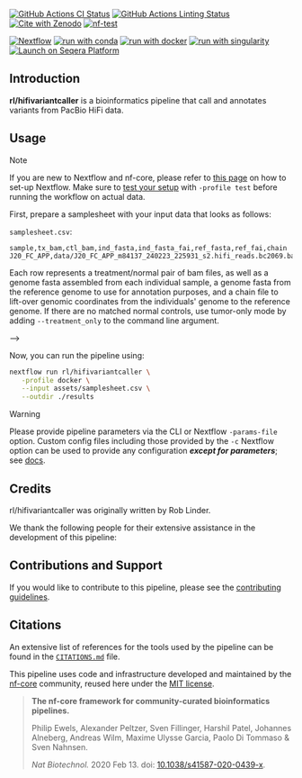 [![GitHub Actions CI Status](https://github.com/rl/hifivariantcaller/actions/workflows/ci.yml/badge.svg)](https://github.com/rl/hifivariantcaller/actions/workflows/ci.yml)
[![GitHub Actions Linting Status](https://github.com/rl/hifivariantcaller/actions/workflows/linting.yml/badge.svg)](https://github.com/rl/hifivariantcaller/actions/workflows/linting.yml)[![Cite with Zenodo](http://img.shields.io/badge/DOI-10.5281/zenodo.XXXXXXX-1073c8?labelColor=000000)](https://doi.org/10.5281/zenodo.XXXXXXX)
[![nf-test](https://img.shields.io/badge/unit_tests-nf--test-337ab7.svg)](https://www.nf-test.com)

[![Nextflow](https://img.shields.io/badge/nextflow%20DSL2-%E2%89%A523.04.0-23aa62.svg)](https://www.nextflow.io/)
[![run with conda](http://img.shields.io/badge/run%20with-conda-3EB049?labelColor=000000&logo=anaconda)](https://docs.conda.io/en/latest/)
[![run with docker](https://img.shields.io/badge/run%20with-docker-0db7ed?labelColor=000000&logo=docker)](https://www.docker.com/)
[![run with singularity](https://img.shields.io/badge/run%20with-singularity-1d355c.svg?labelColor=000000)](https://sylabs.io/docs/)
[![Launch on Seqera Platform](https://img.shields.io/badge/Launch%20%F0%9F%9A%80-Seqera%20Platform-%234256e7)](https://cloud.seqera.io/launch?pipeline=https://github.com/rl/hifivariantcaller)

## Introduction

**rl/hifivariantcaller** is a bioinformatics pipeline that call and annotates variants from PacBio HiFi data. 

## Usage

> [!NOTE]
> If you are new to Nextflow and nf-core, please refer to [this page](https://nf-co.re/docs/usage/installation) on how to set-up Nextflow. Make sure to [test your setup](https://nf-co.re/docs/usage/introduction#how-to-run-a-pipeline) with `-profile test` before running the workflow on actual data.

First, prepare a samplesheet with your input data that looks as follows:

`samplesheet.csv`:

```csv
sample,tx_bam,ctl_bam,ind_fasta,ind_fasta_fai,ref_fasta,ref_fai,chain
J20_FC_APP,data/J20_FC_APP_m84137_240223_225931_s2.hifi_reads.bc2069.bam,data/J20_FC_CTL_m84137_240224_005830_s3.hifi_reads.bc2070.bam,data/J20_CTL.primary.scaffolded.fasta,data/J20_CTL.primary.scaffolded.fasta.fai,data/mm10.chrs.fasta,data/mm10.chrs.fasta.fai,data/J20_CTL.primary.scaffoldedToMm10.chrs.over.chain.gz
```

Each row represents a treatment/normal pair of bam files, as well as a genome fasta assembled from each individual sample, a genome fasta from the reference genome to use for annotation purposes, and a chain file to lift-over genomic coordinates from the individuals' genome to the reference genome. If there are no matched normal controls, use tumor-only mode by adding `--treatment_only` to the command line argument. 

-->

Now, you can run the pipeline using:

```bash
nextflow run rl/hifivariantcaller \
   -profile docker \
   --input assets/samplesheet.csv \
   --outdir ./results
```

> [!WARNING]
> Please provide pipeline parameters via the CLI or Nextflow `-params-file` option. Custom config files including those provided by the `-c` Nextflow option can be used to provide any configuration _**except for parameters**_;
> see [docs](https://nf-co.re/usage/configuration#custom-configuration-files).

## Credits

rl/hifivariantcaller was originally written by Rob Linder.

We thank the following people for their extensive assistance in the development of this pipeline:

<!-- TODO nf-core: If applicable, make list of people who have also contributed -->

## Contributions and Support

If you would like to contribute to this pipeline, please see the [contributing guidelines](.github/CONTRIBUTING.md).

## Citations

<!-- TODO nf-core: Add citation for pipeline after first release. Uncomment lines below and update Zenodo doi and badge at the top of this file. -->
<!-- If you use rl/hifivariantcaller for your analysis, please cite it using the following doi: [10.5281/zenodo.XXXXXX](https://doi.org/10.5281/zenodo.XXXXXX) -->

<!-- TODO nf-core: Add bibliography of tools and data used in your pipeline -->

An extensive list of references for the tools used by the pipeline can be found in the [`CITATIONS.md`](CITATIONS.md) file.

This pipeline uses code and infrastructure developed and maintained by the [nf-core](https://nf-co.re) community, reused here under the [MIT license](https://github.com/nf-core/tools/blob/master/LICENSE).

> **The nf-core framework for community-curated bioinformatics pipelines.**
>
> Philip Ewels, Alexander Peltzer, Sven Fillinger, Harshil Patel, Johannes Alneberg, Andreas Wilm, Maxime Ulysse Garcia, Paolo Di Tommaso & Sven Nahnsen.
>
> _Nat Biotechnol._ 2020 Feb 13. doi: [10.1038/s41587-020-0439-x](https://dx.doi.org/10.1038/s41587-020-0439-x).
